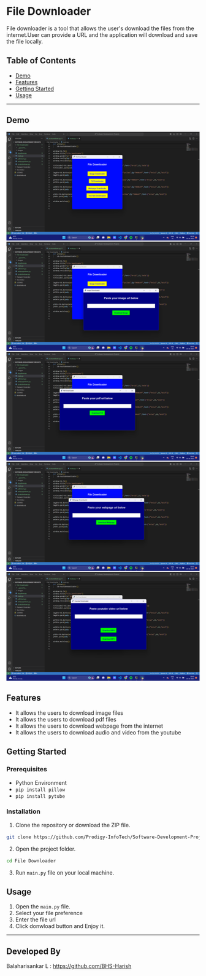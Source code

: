 # File Downloader

File downloader is a tool that allows the user's download the files from the internet.User can provide a URL and the application will download and save the file locally.

## Table of Contents
- [Demo](#demo)
- [Features](#features)
- [Getting Started](#getting-started)
- [Usage](#usage)

---


## Demo
![Home Page](images/Screenshot1.png) 
![Image Downloader](images/Screenshot2.png)
![PDF Downloader](images/Screenshot3.png)
![Webpage Downloader](images/Screenshot4.png)
![YouTube Downloader](images/Screenshot5.png)


## Features

- It allows the users to download image files 
- It allows the users to download pdf files 
- It allows the users to download webpage from the internet
- It allows the users to download audio and video from the youtube

## Getting Started

### Prerequisites

- Python Environment
- `pip install pillow` 
- `pip install pytube`

### Installation

1. Clone the repository or download the ZIP file.

```bash
git clone https://github.com/Prodigy-InfoTech/Software-Development-Projects.git
```

2. Open the project folder.

```bash
cd File Downloader
```

3. Run `main.py` file on your local machine.

## Usage

1. Open the `main.py` file.
2. Select your file preference 
3. Enter the file url
4. Click donwload button and Enjoy it.
---

## Developed By
Balaharisankar L :  https://github.com/BHS-Harish